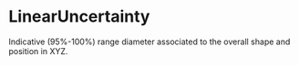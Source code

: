 LinearUncertainty
=================

Indicative (95%-100%) range diameter associated to the overall shape and position in XYZ.
